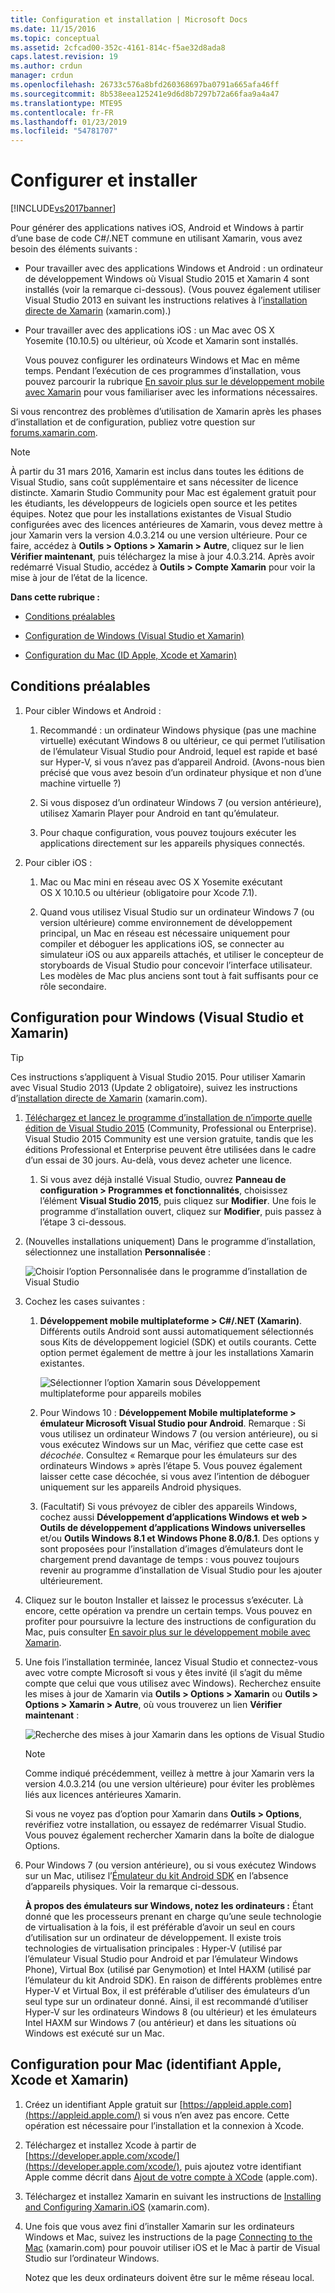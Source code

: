 ```yaml
---
title: Configuration et installation | Microsoft Docs
ms.date: 11/15/2016
ms.topic: conceptual
ms.assetid: 2cfcad00-352c-4161-814c-f5ae32d8ada8
caps.latest.revision: 19
ms.author: crdun
manager: crdun
ms.openlocfilehash: 26733c576a8bfd260368697ba0791a665afa46ff
ms.sourcegitcommit: 8b538eea125241e9d6d8b7297b72a66faa9a4a47
ms.translationtype: MTE95
ms.contentlocale: fr-FR
ms.lasthandoff: 01/23/2019
ms.locfileid: "54781707"
---
```

# <a name="setup-and-install"></a>Configurer et installer
[!INCLUDE[vs2017banner](../includes/vs2017banner.md)]

  
Pour générer des applications natives iOS, Android et Windows à partir d’une base de code C#/.NET commune en utilisant Xamarin, vous avez besoin des éléments suivants :  
  
- Pour travailler avec des applications Windows et Android : un ordinateur de développement Windows où Visual Studio 2015 et Xamarin 4 sont installés (voir la remarque ci-dessous). (Vous pouvez également utiliser Visual Studio 2013 en suivant les instructions relatives à l’[installation directe de Xamarin](https://developer.xamarin.com/guides/cross-platform/getting_started/requirements/#install) (xamarin.com).)   
  
- Pour travailler avec des applications iOS : un Mac avec OS X Yosemite (10.10.5) ou ultérieur, où Xcode et Xamarin sont installés.  
  
  Vous pouvez configurer les ordinateurs Windows et Mac en même temps. Pendant l’exécution de ces programmes d’installation, vous pouvez parcourir la rubrique [En savoir plus sur le développement mobile avec Xamarin](../cross-platform/learn-about-mobile-development-with-xamarin.md) pour vous familiariser avec les informations nécessaires.  
 
Si vous rencontrez des problèmes d’utilisation de Xamarin après les phases d’installation et de configuration, publiez votre question sur [forums.xamarin.com](http://forums.xamarin.com/).
  
> [!NOTE]
>  À partir du 31 mars 2016, Xamarin est inclus dans toutes les éditions de Visual Studio, sans coût supplémentaire et sans nécessiter de licence distincte. Xamarin Studio Community pour Mac est également gratuit pour les étudiants, les développeurs de logiciels open source et les petites équipes. Notez que pour les installations existantes de Visual Studio configurées avec des licences antérieures de Xamarin, vous devez mettre à jour Xamarin vers la version 4.0.3.214 ou une version ultérieure. Pour ce faire, accédez à **Outils > Options > Xamarin > Autre**, cliquez sur le lien **Vérifier maintenant**, puis téléchargez la mise à jour 4.0.3.214. Après avoir redémarré Visual Studio, accédez à **Outils > Compte Xamarin** pour voir la mise à jour de l’état de la licence.  
  
 **Dans cette rubrique :**  
  
-   [Conditions préalables](#prereq)  
  
-   [Configuration de Windows (Visual Studio et Xamarin)](#windows)  
  
-   [Configuration du Mac (ID Apple, Xcode et Xamarin)](#mac)  
  
##  <a name="prereq"></a> Conditions préalables  
  
1.  Pour cibler Windows et Android :  
  
    1.  Recommandé : un ordinateur Windows physique (pas une machine virtuelle) exécutant Windows 8 ou ultérieur, ce qui permet l’utilisation de l’émulateur Visual Studio pour Android, lequel est rapide et basé sur Hyper-V, si vous n’avez pas d’appareil Android. (Avons-nous bien précisé que vous avez besoin d’un ordinateur physique et non d’une machine virtuelle ?)  
  
    1.  Si vous disposez d’un ordinateur Windows 7 (ou version antérieure), utilisez Xamarin Player pour Android en tant qu’émulateur. 
    
    1. Pour chaque configuration, vous pouvez toujours exécuter les applications directement sur les appareils physiques connectés.  
  
1.  Pour cibler iOS :  
  
    1.  Mac ou Mac mini en réseau avec OS X Yosemite exécutant OS X 10.10.5 ou ultérieur (obligatoire pour Xcode 7.1).  
  
    1.  Quand vous utilisez Visual Studio sur un ordinateur Windows 7 (ou version ultérieure) comme environnement de développement principal, un Mac en réseau est nécessaire uniquement pour compiler et déboguer les applications iOS, se connecter au simulateur iOS ou aux appareils attachés, et utiliser le concepteur de storyboards de Visual Studio pour concevoir l’interface utilisateur. Les modèles de Mac plus anciens sont tout à fait suffisants pour ce rôle secondaire.  
  
##  <a name="windows"></a> Configuration pour Windows (Visual Studio et Xamarin)  
  
> [!TIP]
>  Ces instructions s’appliquent à Visual Studio 2015. Pour utiliser Xamarin avec Visual Studio 2013 (Update 2 obligatoire), suivez les instructions d’[installation directe de Xamarin](https://developer.xamarin.com/guides/cross-platform/getting_started/requirements/#install) (xamarin.com).  
  
1. [Téléchargez et lancez le programme d’installation de n’importe quelle édition de Visual Studio 2015](https://www.visualstudio.com/downloads/download-visual-studio-vs.aspx) (Community, Professional ou Enterprise). Visual Studio 2015 Community est une version gratuite, tandis que les éditions Professional et Enterprise peuvent être utilisées dans le cadre d’un essai de 30 jours. Au-delà, vous devez acheter une licence.  
  
   1.  Si vous avez déjà installé Visual Studio, ouvrez **Panneau de configuration > Programmes et fonctionnalités**, choisissez l’élément **Visual Studio 2015**, puis cliquez sur **Modifier**. Une fois le programme d’installation ouvert, cliquez sur **Modifier**, puis passez à l’étape 3 ci-dessous.  
  
2. (Nouvelles installations uniquement) Dans le programme d’installation, sélectionnez une installation **Personnalisée** :  
  
    ![Choisir l’option Personnalisée dans le programme d’installation de Visual Studio](../cross-platform/media/cross-plat-xamarin-setup-1.png "Configuration multiplateforme de Xamarin 1")  
  
3. Cochez les cases suivantes :  
  
   1.  **Développement mobile multiplateforme > C#/.NET (Xamarin)**. Différents outils Android sont aussi automatiquement sélectionnés sous Kits de développement logiciel (SDK) et outils courants. Cette option permet également de mettre à jour les installations Xamarin existantes.  
  
        ![Sélectionner l’option Xamarin sous Développement multiplateforme pour appareils mobiles](../cross-platform/media/cross-plat-xamarin-setup-2.png "Configuration multiplateforme de Xamarin 2")  
  
   2.  Pour Windows 10 : **Développement Mobile multiplateforme > émulateur Microsoft Visual Studio pour Android**. Remarque : Si vous utilisez un ordinateur Windows 7 (ou version antérieure), ou si vous exécutez Windows sur un Mac, vérifiez que cette case est *décochée*. Consultez « Remarque pour les émulateurs sur des ordinateurs Windows » après l’étape 5. Vous pouvez également laisser cette case décochée, si vous avez l’intention de déboguer uniquement sur les appareils Android physiques.  
  
   3.  (Facultatif) Si vous prévoyez de cibler des appareils Windows, cochez aussi **Développement d’applications Windows et web > Outils de développement d’applications Windows universelles** et/ou **Outils Windows 8.1 et Windows Phone 8.0/8.1**. Des options y sont proposées pour l’installation d’images d’émulateurs dont le chargement prend davantage de temps : vous pouvez toujours revenir au programme d’installation de Visual Studio pour les ajouter ultérieurement.  
  
4. Cliquez sur le bouton Installer et laissez le processus s’exécuter. Là encore, cette opération va prendre un certain temps. Vous pouvez en profiter pour poursuivre la lecture des instructions de configuration du Mac, puis consulter [En savoir plus sur le développement mobile avec Xamarin](../cross-platform/learn-about-mobile-development-with-xamarin.md).  
  
5. Une fois l’installation terminée, lancez Visual Studio et connectez-vous avec votre compte Microsoft si vous y êtes invité (il s’agit du même compte que celui que vous utilisez avec Windows). Recherchez ensuite les mises à jour de Xamarin via **Outils > Options > Xamarin** ou **Outils > Options > Xamarin > Autre**, où vous trouverez un lien **Vérifier maintenant** :  
  
    ![Recherche des mises à jour Xamarin dans les options de Visual Studio](../cross-platform/media/cross-plat-xamarin-setup-3.png "Configuration multiplateforme de Xamarin 3")  
  
   > [!NOTE]
   >  Comme indiqué précédemment, veillez à mettre à jour Xamarin vers la version 4.0.3.214 (ou une version ultérieure) pour éviter les problèmes liés aux licences antérieures Xamarin.  

   Si vous ne voyez pas d’option pour Xamarin dans **Outils > Options**, revérifiez votre installation, ou essayez de redémarrer Visual Studio. Vous pouvez également rechercher Xamarin dans la boîte de dialogue Options.
      
6. Pour Windows 7 (ou version antérieure), ou si vous exécutez Windows sur un Mac, utilisez l’[Émulateur du kit Android SDK](https://developer.xamarin.com/guides/android/deployment,_testing,_and_metrics/debug-on-emulator/android-sdk-emulator/) en l’absence d’appareils physiques. Voir la remarque ci-dessous.  
  
   **À propos des émulateurs sur Windows, notez les ordinateurs :** Étant donné que les processeurs prenant en charge qu’une seule technologie de virtualisation à la fois, il est préférable d’avoir un seul en cours d’utilisation sur un ordinateur de développement. Il existe trois technologies de virtualisation principales : Hyper-V (utilisé par l’émulateur Visual Studio pour Android et par l’émulateur Windows Phone), Virtual Box (utilisé par Genymotion) et Intel HAXM (utilisé par l’émulateur du kit Android SDK). En raison de différents problèmes entre Hyper-V et Virtual Box, il est préférable d’utiliser des émulateurs d’un seul type sur un ordinateur donné. Ainsi, il est recommandé d’utiliser Hyper-V sur les ordinateurs Windows 8 (ou ultérieur) et les émulateurs Intel HAXM sur Windows 7 (ou antérieur) et dans les situations où Windows est exécuté sur un Mac.  
  
##  <a name="mac"></a> Configuration pour Mac (identifiant Apple, Xcode et Xamarin)  
  
1.  Créez un identifiant Apple gratuit sur [https://appleid.apple.com](https://appleid.apple.com/) si vous n’en avez pas encore. Cette opération est nécessaire pour l’installation et la connexion à Xcode.  
  
2.  Téléchargez et installez Xcode à partir de [https://developer.apple.com/xcode/](https://developer.apple.com/xcode/), puis ajoutez votre identifiant Apple comme décrit dans [Ajout de votre compte à XCode](https://developer.apple.com/library/content/documentation/IDEs/Conceptual/AppStoreDistributionTutorial/AddingYourAccounttoXcode/AddingYourAccounttoXcode.html#//apple_ref/doc/uid/TP40013839-CH40-SW1) (apple.com).  
  
3.  Téléchargez et installez Xamarin en suivant les instructions de [Installing and Configuring Xamarin.iOS](http://developer.xamarin.com/guides/ios/getting_started/installation/mac/) (xamarin.com).  
  
4.  Une fois que vous avez fini d’installer Xamarin sur les ordinateurs Windows et Mac, suivez les instructions de la page [Connecting to the Mac](http://developer.xamarin.com/guides/ios/getting_started/installation/windows/xamarin-mac-agent/) (xamarin.com) pour pouvoir utiliser iOS et le Mac à partir de Visual Studio sur l’ordinateur Windows.  
  
     Notez que les deux ordinateurs doivent être sur le même réseau local.
